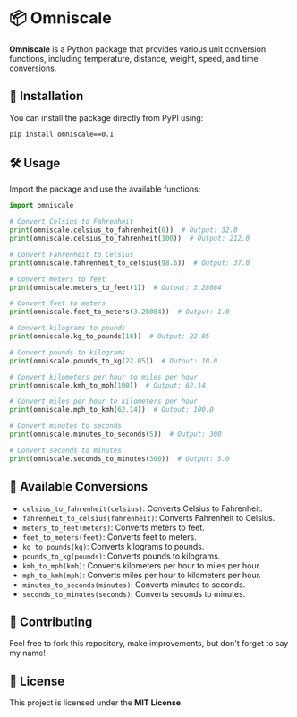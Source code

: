 # 📦 Omniscale

**Omniscale** is a Python package that provides various unit conversion functions, including temperature, distance, weight, speed, and time conversions.

## 🚀 Installation

You can install the package directly from PyPI using:

```sh
pip install omniscale==0.1
```

## 🛠 Usage

Import the package and use the available functions:

```python
import omniscale

# Convert Celsius to Fahrenheit
print(omniscale.celsius_to_fahrenheit(0))  # Output: 32.0
print(omniscale.celsius_to_fahrenheit(100))  # Output: 212.0

# Convert Fahrenheit to Celsius
print(omniscale.fahrenheit_to_celsius(98.6))  # Output: 37.0

# Convert meters to feet
print(omniscale.meters_to_feet(1))  # Output: 3.28084

# Convert feet to meters
print(omniscale.feet_to_meters(3.28084))  # Output: 1.0

# Convert kilograms to pounds
print(omniscale.kg_to_pounds(10))  # Output: 22.05

# Convert pounds to kilograms
print(omniscale.pounds_to_kg(22.05))  # Output: 10.0

# Convert kilometers per hour to miles per hour
print(omniscale.kmh_to_mph(100))  # Output: 62.14

# Convert miles per hour to kilometers per hour
print(omniscale.mph_to_kmh(62.14))  # Output: 100.0

# Convert minutes to seconds
print(omniscale.minutes_to_seconds(5))  # Output: 300

# Convert seconds to minutes
print(omniscale.seconds_to_minutes(300))  # Output: 5.0
```

## 📌 Available Conversions

- `celsius_to_fahrenheit(celsius)`: Converts Celsius to Fahrenheit.
- `fahrenheit_to_celsius(fahrenheit)`: Converts Fahrenheit to Celsius.
- `meters_to_feet(meters)`: Converts meters to feet.
- `feet_to_meters(feet)`: Converts feet to meters.
- `kg_to_pounds(kg)`: Converts kilograms to pounds.
- `pounds_to_kg(pounds)`: Converts pounds to kilograms.
- `kmh_to_mph(kmh)`: Converts kilometers per hour to miles per hour.
- `mph_to_kmh(mph)`: Converts miles per hour to kilometers per hour.
- `minutes_to_seconds(minutes)`: Converts minutes to seconds.
- `seconds_to_minutes(seconds)`: Converts seconds to minutes.

## 🤝 Contributing

Feel free to fork this repository, make improvements, but don't forget to say my name!

## 📄 License

This project is licensed under the **MIT License**.